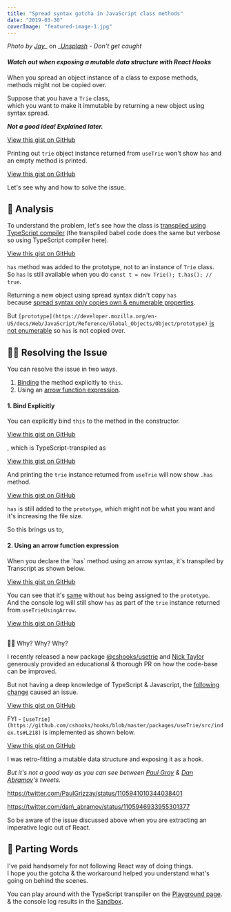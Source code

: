 ```yaml
---
title: "Spread syntax gotcha in JavaScript class methods"
date: "2019-03-30"
coverImage: "featured-image-1.jpg"
---
```


_Photo by_ [_Jay_](https://unsplash.com/photos/dkFJST9zZZo?utm_source=unsplash&utm_medium=referral&utm_content=creditCopyText)_ on _[_Unsplash_](https://unsplash.com/search/photos/pokeball?utm_source=unsplash&utm_medium=referral&utm_content=creditCopyText) _- Don't get caught_

#### _Watch out when exposing a mutable data structure with React Hooks_

When you spread an object instance of a class to expose methods, methods might not be copied over.

Suppose that you have a `Trie` class,  
which you want to make it immutable by returning a new object using syntax spread.

**_Not a good idea! Explained later._**

<script src="https://gist.github.com/dance2die/3107d7b0a3d3eeeb0dcad5886f5b1bf9.js"></script>

<a href="https://gist.github.com/dance2die/3107d7b0a3d3eeeb0dcad5886f5b1bf9">View this gist on GitHub</a>

  
Printing out `trie` object instance returned from `useTrie` won't show `has` and an empty method is printed.

<script src="https://gist.github.com/dance2die/4192b1bab9e70e046515b456c147baf8.js"></script>

<a href="https://gist.github.com/dance2die/4192b1bab9e70e046515b456c147baf8">View this gist on GitHub</a>

  
Let's see why and how to solve the issue.

## 🔬 Analysis

To understand the problem, let's see how the class is [transpiled using TypeScript compiler](https://www.typescriptlang.org/play/index.html#src=class%20Trie%20%7B%0D%0A%20%20has(word)%20%7B%20return%20true%3B%20%7D%0D%0A%7D%0D%0A%0D%0Aclass%20Trie2%20%7B%0D%0A%20%20has%20%3D%20(word)%20%3D%3E%20true%3B%0D%0A%7D%0D%0A) (the transpiled babel code does the same but verbose so using TypeScript compiler here).

<script src="https://gist.github.com/dance2die/7419342babb86cafb72aaae443cff2c2.js"></script>

<a href="https://gist.github.com/dance2die/7419342babb86cafb72aaae443cff2c2">View this gist on GitHub</a>

  
`has` method was added to the prototype, not to an instance of `Trie` class.  
So `has` is still available when you do `const t = new Trie(); t.has(); // true`.

Returning a new object using spread syntax didn't copy `has`  
because [spread syntax only copies own & enumerable properties](https://dmitripavlutin.com/object-rest-spread-properties-javascript/#12ownproperties).

But `[prototype](https://developer.mozilla.org/en-US/docs/Web/JavaScript/Reference/Global_Objects/Object/prototype)` [is not enumerable](https://developer.mozilla.org/en-US/docs/Web/JavaScript/Reference/Global_Objects/Object/prototype) so `has` is not copied over.

## 🧙‍♂️ Resolving the Issue

You can resolve the issue in two ways.

1. [Binding](https://developer.mozilla.org/en-US/docs/Web/JavaScript/Reference/Global_Objects/Function/bind) the method explicitly to `this`.
2. Using an [arrow function expression](https://developer.mozilla.org/en-US/docs/Web/JavaScript/Reference/Functions/Arrow_functions).

#### 1\. Bind Explicitly

You can explicitly bind `this` to the method in the constructor.

<script src="https://gist.github.com/dance2die/0e123ece5776d334bf5e7fe39d88410b.js"></script>

<a href="https://gist.github.com/dance2die/0e123ece5776d334bf5e7fe39d88410b">View this gist on GitHub</a>

  
, which is TypeScript-transpiled as

<script src="https://gist.github.com/dance2die/8e5597304ea3246396d1c40506169736.js"></script>

<a href="https://gist.github.com/dance2die/8e5597304ea3246396d1c40506169736">View this gist on GitHub</a>

  
And printing the `trie` instance returned from `useTrie` will now show `.has` method.

<script src="https://gist.github.com/dance2die/95b8a2bbf71316895673148e56441f18.js"></script>

<a href="https://gist.github.com/dance2die/95b8a2bbf71316895673148e56441f18">View this gist on GitHub</a>

  
`has` is still added to the `prototype`, which might not be what you want and it's increasing the file size.

So this brings us to,

#### 2\. Using an arrow function expression

When you declare the \`has\` method using an arrow syntax, it's transpiled by Transcript as shown below.

<script src="https://gist.github.com/dance2die/5c1a5a0252c3851fc22bb95f3da0b117.js"></script>

<a href="https://gist.github.com/dance2die/5c1a5a0252c3851fc22bb95f3da0b117">View this gist on GitHub</a>

  
You can see that it's [same](https://gist.github.com/dance2die/8e5597304ea3246396d1c40506169736#file-transpiled-bound-trie-js) without `has` being assigned to the `prototype`.  
And the console log will still show `has` as part of the `trie` instance returned from `useTrieUsingArrow`.

<script src="https://gist.github.com/dance2die/0d5a69a187ab07e9234bad36dbe72cad.js"></script>

<a href="https://gist.github.com/dance2die/0d5a69a187ab07e9234bad36dbe72cad">View this gist on GitHub</a>

##   
🤦‍♂️ Why? Why? Why?

I recently released a new package [@cshooks/usetrie](https://www.npmjs.com/package/@cshooks/usetrie) and [Nick Taylor](https://www.iamdeveloper.com/) generously provided an educational & thorough PR on how the code-base can be improved.

But not having a deep knowledge of TypeScript & Javascript, the [following change](https://github.com/cshooks/hooks/pull/11#pullrequestreview-219222430) caused an issue.

<script src="https://gist.github.com/dance2die/13306ec6ab90419382e933434a131ad5.js"></script>

<a href="https://gist.github.com/dance2die/13306ec6ab90419382e933434a131ad5">View this gist on GitHub</a>

  
FYI - `[useTrie](https://github.com/cshooks/hooks/blob/master/packages/useTrie/src/index.ts#L218)` is implemented as shown below.

<script src="https://gist.github.com/dance2die/043283084a0ae76b7a8bef2c86799fb6.js"></script>

<a href="https://gist.github.com/dance2die/043283084a0ae76b7a8bef2c86799fb6">View this gist on GitHub</a>

  
I was retro-fitting a mutable data structure and exposing it as a hook.

_But it's not a good way as you can see between_ [_Paul Gray_](https://twitter.com/PaulGrizzay) _&_ [_Dan Abramov_](https://twitter.com/dan_abramov)_'s tweets._

https://twitter.com/PaulGrizzay/status/1105941010344038401

https://twitter.com/dan\_abramov/status/1105946933955301377

So be aware of the issue discussed above when you are extracting an imperative logic out of React.

## 🎉 Parting Words

I've paid handsomely for not following React way of doing things.  
I hope you the gotcha & the workaround helped you understand what's going on behind the scenes.

You can play around with the TypeScript transpiler on the [Playground page](https://www.typescriptlang.org/play/index.html#src=class%20Trie%20%7B%0D%0A%20%20has(word)%20%7B%20return%20true%3B%20%7D%0D%0A%7D%0D%0A%0D%0Aclass%20Trie2%20%7B%0D%0A%20%20has%20%3D%20(word)%20%3D%3E%20true%3B%0D%0A%7D%0D%0A).  
& the console log results in the [Sandbox](https://codesandbox.io/s/xjm96w0wmp).
